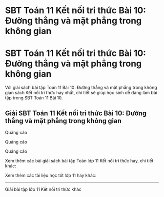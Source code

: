 # SBT Toán 11 Kết nối tri thức Bài 10: Đường thẳng và mặt phẳng trong không gian

# SBT Toán 11 Kết nối tri thức Bài 10: Đường thẳng và mặt phẳng trong không gian 

Với giải sách bài tập Toán 11 Bài 10: Đường thẳng và mặt phẳng trong không gian sách Kết nối tri thức hay nhất, chi tiết sẽ giúp học sinh dễ dàng làm bài tập trong SBT Toán 11 Bài 10.

## Giải SBT Toán 11 Kết nối tri thức Bài 10: Đường thẳng và mặt phẳng trong không gian 

Quảng cáo

Quảng cáo

Quảng cáo

Xem thêm các bài giải sách bài tập Toán lớp 11 Kết nối tri thức hay, chi tiết khác:

Xem thêm các tài liệu học tốt lớp 11 hay khác:

* * *

Giải bài tập lớp 11 Kết nối tri thức khác

